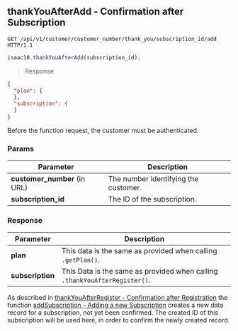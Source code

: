 ## thankYouAfterAdd - Confirmation after Subscription


```http
GET /api/v1/customer/customer_number/thank_you/subscription_id/add HTTP/1.1
```

```javascript
isaac10.thankYouAfterAdd(subscription_id);
```

> Response

```json
{
  "plan": {
  },
  "subscription": {
  }
}
```


<aside class="success">
Before the function request, the customer must be authenticated.
</aside>

### Params

Parameter | Description
----------|-------------
**customer_number** (in URL) | The number identifying the customer.  
**subscription_id** | The ID of the subscription.


### Response

Parameter | Description
----------|-------------
**plan** | This data is the same as provided when calling `.getPlan()`.
**subscription** | This Data is the same as provided when calling `.thankYouAfterRegister()`.

As described in [thankYouAfterRegister - Confirmation after Registration](#confirmation_after_registration) the function [addSubscription - Adding a new Subscription](#add_subscription) creates a new data record for a subscription, not yet been confirmed. The created ID of this subscription will be used here, in order to confirm the newly created record.
